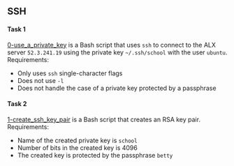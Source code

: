 ## SSH

#### Task 1
[0-use_a_private_key](0-use_a_private_key) is a Bash script that uses `ssh` to connect to the ALX server `52.3.241.19` using the private key `~/.ssh/school` with the user `ubuntu`.
Requirements:
- Only uses `ssh` single-character flags
- Does not use `-l`
- Does not handle the case of a private key protected by a passphrase

#### Task 2
[1-create_ssh_key_pair](1-create_ssh_key_pair) is a Bash script that creates an RSA key pair.
Requirements:
- Name of the created private key is `school`
- Number of bits in the created key is 4096
- The created key is protected by the passphrase `betty`
